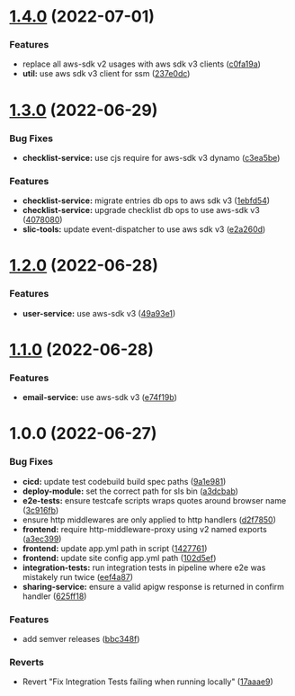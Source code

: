 # [1.4.0](https://github.com/fourTheorem/slic-starter/compare/1.3.0...1.4.0) (2022-07-01)


### Features

* replace all aws-sdk v2 usages with aws sdk v3 clients ([c0fa19a](https://github.com/fourTheorem/slic-starter/commit/c0fa19a2b6da099129737551d8c2fd4765525c42))
* **util:** use aws sdk v3 client for ssm ([237e0dc](https://github.com/fourTheorem/slic-starter/commit/237e0dc38526cb8f443c12d4bff94e0ea2974dc3))

# [1.3.0](https://github.com/fourTheorem/slic-starter/compare/1.2.0...1.3.0) (2022-06-29)


### Bug Fixes

* **checklist-service:** use cjs require for aws-sdk v3 dynamo ([c3ea5be](https://github.com/fourTheorem/slic-starter/commit/c3ea5be84be40d53b621fcb0fbe352822a7f0297))


### Features

* **checklist-service:** migrate entries db ops to aws sdk v3 ([1ebfd54](https://github.com/fourTheorem/slic-starter/commit/1ebfd546d585927c6c664977d5c95e4b07742a7d))
* **checklist-service:** upgrade checklist db ops to use aws-sdk v3 ([4078080](https://github.com/fourTheorem/slic-starter/commit/4078080122fde18d63c28606fb9c8aae2051256e))
* **slic-tools:** update event-dispatcher to use aws sdk v3 ([e2a260d](https://github.com/fourTheorem/slic-starter/commit/e2a260dd9af7f2b4366bfdb53d49bf686674599f))

# [1.2.0](https://github.com/fourTheorem/slic-starter/compare/1.1.0...1.2.0) (2022-06-28)


### Features

* **user-service:** use aws-sdk v3 ([49a93e1](https://github.com/fourTheorem/slic-starter/commit/49a93e182373b792d726f1365d0f1fc6c3fe6d0e))

# [1.1.0](https://github.com/fourTheorem/slic-starter/compare/1.0.0...1.1.0) (2022-06-28)


### Features

* **email-service:** use aws-sdk v3 ([e74f19b](https://github.com/fourTheorem/slic-starter/commit/e74f19b85adfd8580208e2bf8332787fad27d9d4))

# 1.0.0 (2022-06-27)


### Bug Fixes

* **cicd:** update test codebuild build spec paths ([9a1e981](https://github.com/fourTheorem/slic-starter/commit/9a1e981585670a60d6bf6053816ea905d18877e7))
* **deploy-module:** set the correct path for sls bin ([a3dcbab](https://github.com/fourTheorem/slic-starter/commit/a3dcbabb51a82d89b3b7eb96bf5905e3389fc325))
* **e2e-tests:** ensure testcafe scripts wraps quotes around browser name ([3c916fb](https://github.com/fourTheorem/slic-starter/commit/3c916fbd534980f23b97236d47468fad63097f4a))
* ensure http middlewares are only applied to http handlers ([d2f7850](https://github.com/fourTheorem/slic-starter/commit/d2f78506fd2ed8e96be944bf32f8d1574a6c7c93))
* **frontend:** require http-middleware-proxy using v2 named exports ([a3ec399](https://github.com/fourTheorem/slic-starter/commit/a3ec399bbcf2115e5c2f0b830d7d0c4d49f1a08c))
* **frontend:** update app.yml path in script ([1427761](https://github.com/fourTheorem/slic-starter/commit/14277616d54dd3a0dca2b482fcd1d35b353fe056))
* **frontend:** update site config app.yml path ([102d5ef](https://github.com/fourTheorem/slic-starter/commit/102d5ef7b930173047ec1dc4596f727ab360b276))
* **integration-tests:** run integration tests in pipeline where e2e was mistakely run twice ([eef4a87](https://github.com/fourTheorem/slic-starter/commit/eef4a87d3e4148f3c03f737047667d13f09fddf5))
* **sharing-service:** ensure a valid apigw response is returned in confirm handler ([625ff18](https://github.com/fourTheorem/slic-starter/commit/625ff188e339d2b1d50a89997bfae7654735a843))


### Features

* add semver releases ([bbc348f](https://github.com/fourTheorem/slic-starter/commit/bbc348fb8afd6753562c0127690a1573459364ac))


### Reverts

* Revert "Fix Integration Tests failing when running locally" ([17aaae9](https://github.com/fourTheorem/slic-starter/commit/17aaae9525a6cc92d35fa54e58dbf7f1de408098))
